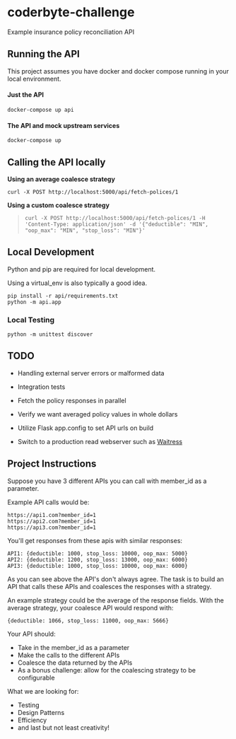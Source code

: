 # coderbyte-challenge

Example insurance policy reconciliation API

## Running the API

This project assumes you have docker and docker compose running in your local
environment.

#### Just the API

`
docker-compose up api
`

#### The API and mock upstream services

`
docker-compose up
`

## Calling the API locally

**Using an average coalesce strategy**

`
curl -X POST http://localhost:5000/api/fetch-polices/1
`

**Using a custom coalesce strategy**

> ```curl -X POST http://localhost:5000/api/fetch-polices/1 -H 'Content-Type: application/json' -d '{"deductible": "MIN", "oop_max": "MIN", "stop_loss": "MIN"}'```

## Local Development

Python and pip are required for local development.

Using a virtual_env is also typically a good idea.

```
pip install -r api/requirements.txt 
python -m api.app
```

### Local Testing

`python -m unittest discover`

## TODO

- Handling external server errors or malformed data

- Integration tests

- Fetch the policy responses in parallel

- Verify we want averaged policy values in whole dollars

- Utilize Flask app.config to set API urls on build

- Switch to a production read webserver such
  as [Waitress](https://flask.palletsprojects.com/en/2.0.x/tutorial/deploy/#run-with-a-production-server)

## Project Instructions

Suppose you have 3 different APIs you can call with member_id as a parameter.

Example API calls would be:

```
https://api1.com?member_id=1
https://api2.com?member_id=1
https://api3.com?member_id=1
```

You'll get responses from these apis with similar responses:

```
API1: {deductible: 1000, stop_loss: 10000, oop_max: 5000}
API2: {deductible: 1200, stop_loss: 13000, oop_max: 6000}
API3: {deductible: 1000, stop_loss: 10000, oop_max: 6000}
```

As you can see above the API's don't always agree. The task is to build an API that calls these APIs
and coalesces the responses with a strategy.

An example strategy could be the average of the response fields. With the average strategy, your
coalesce API would respond with:

`{deductible: 1066, stop_loss: 11000, oop_max: 5666}`

Your API should:

- Take in the member_id as a parameter
- Make the calls to the different APIs
- Coalesce the data returned by the APIs
- As a bonus challenge: allow for the coalescing strategy to be configurable

What we are looking for:

- Testing
- Design Patterns
- Efficiency
- and last but not least creativity!